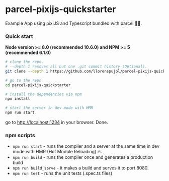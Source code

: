 # parcel-pixijs-quickstarter
Example App using pixiJS and Typescript bundled with parcel 🚀🔥.

### Quick start
**Node version >= 8.0 (recommended 10.6.0) and NPM >= 5 (recommended 6.1.0)**

```bash
# clone the repo.
# --depth 1 removes all but one .git commit history (Optional).
git clone --depth 1 https://github.com/llorenspujol/parcel-pixijs-quickstarter.git

# go to the repo
cd parcel-pixijs-quickstarter

# install the dependencies via npm
npm install

# start the server in dev mode with HMR
npm run start
```
go to [http://localhost:1234](http://localhost:1234) in your browser. Done.

### npm scripts

* `npm run start` - runs the compiler and a server at the same time in dev mode with HMR (Hot Module Reloading) 🔥.
* `npm run build` - runs the compiler once and generates a production build
* `npm run build_serve` - it makes a build and serves it to port 8080.
* `npm run test` - runs the unit tests (.spec.ts files)
